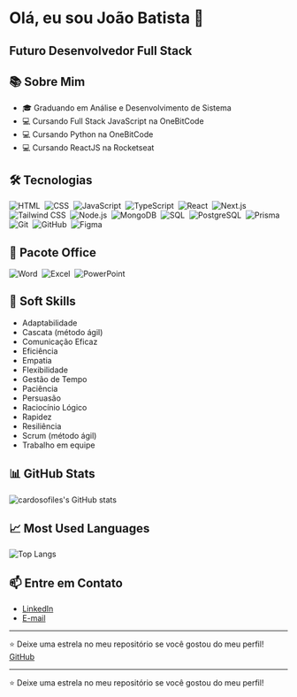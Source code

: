 # Olá, eu sou João Batista 👋
## Futuro Desenvolvedor Full Stack  

## 📚 Sobre Mim
- 🎓 Graduando em Análise e Desenvolvimento de Sistema
- 💻 Cursando Full Stack JavaScript na OneBitCode
- 💻 Cursando Python na OneBitCode
- 💻 Cursando ReactJS na Rocketseat

## 🛠 Tecnologias
![HTML](https://img.shields.io/badge/-HTML-05122A?style=flat&logo=html5)&nbsp;
![CSS](https://img.shields.io/badge/-CSS-05122A?style=flat&logo=css3&logoColor=1572B6)&nbsp;
![JavaScript](https://img.shields.io/badge/-JavaScript-05122A?style=flat&logo=javascript)&nbsp;
![TypeScript](https://img.shields.io/badge/-TypeScript-05122A?style=flat&logo=typescript)&nbsp;
![React](https://img.shields.io/badge/-React-05122A?style=flat&logo=react)&nbsp;
![Next.js](https://img.shields.io/badge/-Next.js-05122A?style=flat&logo=next.js)&nbsp;
![Tailwind CSS](https://img.shields.io/badge/-Tailwind%20CSS-05122A?style=flat&logo=tailwind-css)&nbsp;
![Node.js](https://img.shields.io/badge/-Node.js-05122A?style=flat&logo=node.js)&nbsp;
![MongoDB](https://img.shields.io/badge/-MongoDB-05122A?style=flat&logo=mongodb)&nbsp;
![SQL](https://img.shields.io/badge/-SQL-05122A?style=flat&logo=postgresql)&nbsp;
![PostgreSQL](https://img.shields.io/badge/-PostgreSQL-05122A?style=flat&logo=postgresql)&nbsp;
![Prisma](https://img.shields.io/badge/-Prisma-05122A?style=flat&logo=prisma)&nbsp;
![Git](https://img.shields.io/badge/-Git-05122A?style=flat&logo=git)&nbsp;
![GitHub](https://img.shields.io/badge/-GitHub-05122A?style=flat&logo=github)&nbsp;
![Figma](https://img.shields.io/badge/-Figma-05122A?style=flat&logo=figma)&nbsp;



## 🧰 Pacote Office
![Word](https://img.shields.io/badge/-Microsoft%20Word-05122A?style=flat&logo=microsoft-word)&nbsp;
![Excel](https://img.shields.io/badge/-Microsoft%20Excel-05122A?style=flat&logo=microsoft-excel)&nbsp;
![PowerPoint](https://img.shields.io/badge/-Microsoft%20PowerPoint-05122A?style=flat&logo=microsoft-powerpoint)&nbsp;

## 🌟 Soft Skills
- Adaptabilidade
- Cascata (método ágil)
- Comunicação Eficaz
- Eficiência
- Empatia
- Flexibilidade
- Gestão de Tempo
- Paciência
- Persuasão
- Raciocínio Lógico
- Rapidez
- Resiliência
- Scrum (método ágil)
- Trabalho em equipe

## 📊 GitHub Stats
![cardosofiles's GitHub stats](https://github-readme-stats.vercel.app/api?username=cardosofiles&show_icons=true&theme=radical)

## 📈 Most Used Languages
![Top Langs](https://github-readme-stats.vercel.app/api/top-langs/?username=cardosofiles&layout=compact&theme=radical)

## 📫 Entre em Contato
- [LinkedIn](https://www.linkedin.com/in/joão-batista-2b0442268)
- [E-mail](mailto:cardosofiles@outlook.com)

---
⭐️ Deixe uma estrela no meu repositório se você gostou do meu perfil! [GitHub](https://github.com/seu-usuario/seu-repositorio)


---
⭐️ Deixe uma estrela no meu repositório se você gostou do meu perfil!
